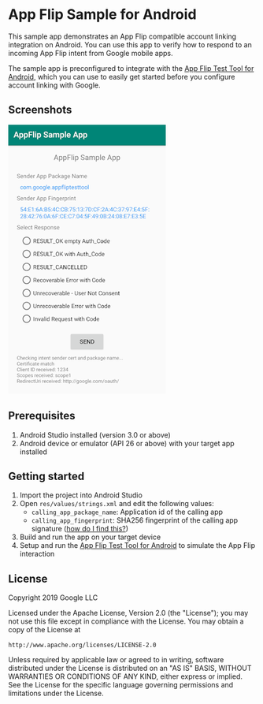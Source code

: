 # App Flip Sample for Android

This sample app demonstrates an App Flip compatible account linking integration
on Android. You can use this app to verify how to respond to an incoming App Flip
intent from Google mobile apps.

The sample app is preconfigured to integrate with the
[App Flip Test Tool for Android](https://github.com/googlesamples/identity-appflip-tester-android),
which you can use to easily get started before you configure account linking
with Google.

## Screenshots

![](images/screenshot.png)

## Prerequisites

1. Android Studio installed (version 3.0 or above)
1. Android device or emulator (API 26 or above) with your target app installed

## Getting started

1. Import the project into Android Studio
1. Open `res/values/strings.xml` and edit the following values:
   - `calling_app_package_name`: Application id of the calling app
   - `calling_app_fingerprint`: SHA256 fingerprint of the calling app signature ([how do I find this?](https://developers.google.com/android/guides/client-auth))
1. Build and run the app on your target device
1. Setup and run the [App Flip Test Tool for Android](https://github.com/googlesamples/identity-appflip-tester-android) to simulate the App Flip interaction

## License

Copyright 2019 Google LLC

Licensed under the Apache License, Version 2.0 (the "License");
you may not use this file except in compliance with the License.
You may obtain a copy of the License at

    http://www.apache.org/licenses/LICENSE-2.0

Unless required by applicable law or agreed to in writing, software
distributed under the License is distributed on an "AS IS" BASIS,
WITHOUT WARRANTIES OR CONDITIONS OF ANY KIND, either express or implied.
See the License for the specific language governing permissions and
limitations under the License.
